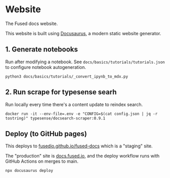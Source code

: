 # Website

The Fused docs website.

This website is built using [Docusaurus](https://docusaurus.io/), a modern static website generator.


## 1. Generate notebooks

Run after modifying a notebook. See `docs/basics/tutorials/tutorials.json` to configure notebook autogeneration.

```
python3 docs/basics/tutorials/_convert_ipynb_to_mdx.py 
```


## 2. Run scrape for typesense searh

Run locally every time there's a content update to reindex search.

```
docker run -it --env-file=.env -e "CONFIG=$(cat config.json | jq -r tostring)" typesense/docsearch-scraper:0.9.1
```

## Deploy (to GitHub pages)

This deploys to [fusedio.github.io/fused-docs](https://fusedio.github.io/fused-docs/) which is a "staging" site.

The "production" site is [docs.fused.io](https://docs.fused.io/), and the deploy workflow runs with GitHub Actions on merges to main.

```
npx docusaurus deploy   
```